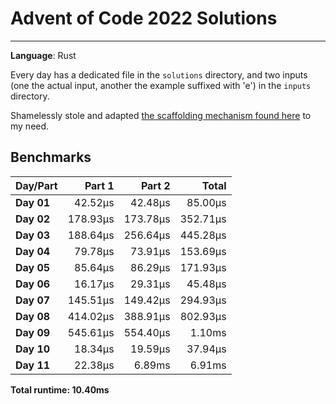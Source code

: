 # Advent of Code 2022 Solutions
---
**Language**: Rust

Every day has a dedicated file in the `solutions` directory, and two inputs (one the actual input, another the example suffixed with 'e') in the `inputs` directory.

Shamelessly stole and adapted [the scaffolding mechanism found here](https://github.com/fspoettel/advent-of-code-rust) to my need.

## Benchmarks

| Day/Part | Part 1 | Part 2 | Total |
|:---------|-------:|-------:|------:|
| **Day 01** | 42.52μs | 42.48μs | 85.00μs |
| **Day 02** | 178.93μs | 173.78μs | 352.71μs |
| **Day 03** | 188.64μs | 256.64μs | 445.28μs |
| **Day 04** | 79.78μs | 73.91μs | 153.69μs |
| **Day 05** | 85.64μs | 86.29μs | 171.93μs |
| **Day 06** | 16.17μs | 29.31μs | 45.48μs |
| **Day 07** | 145.51μs | 149.42μs | 294.93μs |
| **Day 08** | 414.02μs | 388.91μs | 802.93μs |
| **Day 09** | 545.61μs | 554.40μs | 1.10ms |
| **Day 10** | 18.34μs | 19.59μs | 37.94μs |
| **Day 11** | 22.38μs | 6.89ms | 6.91ms |


**Total runtime: 10.40ms**

